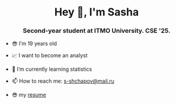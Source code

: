 <h1 align="center">Hey 👋, I'm Sasha</h1>
<h3 align="center">Second-year student at ITMO University. CSE '25.</h3>

- 😎 I’m 19 years old

- 📈 I want to become an analyst

- 🌱 I’m currently learning statistics

- 📫 How to reach me: s-shchapov@mail.ru

- 😎 my [resume](https://drive.google.com/file/d/1g8k5Jk7C6-lmJdxhy63HRG_TsdSOCyiY/view?usp=sharing)
<!--
**NXT26/NXT26** is a ✨ _special_ ✨ repository because its `README.md` (this file) appears on your GitHub profile.

Here are some ideas to get you started:

- 🔭 I’m currently working on ...
- 🌱 I’m currently learning ...
- 👯 I’m looking to collaborate on ...
- 🤔 I’m looking for help with ...
- 💬 Ask me about ...
- 📫 How to reach me: ...
- 😄 Pronouns: ...
- ⚡ Fun fact: ...
-->

